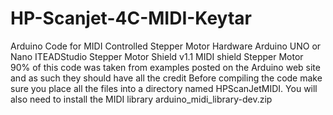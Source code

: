 # HP-Scanjet-4C-MIDI-Keytar
Arduino Code for MIDI Controlled Stepper Motor
Hardware
Arduino UNO or Nano
ITEADStudio Stepper Motor Shield v1.1
MIDI shield
Stepper Motor  
90% of this code was taken from examples posted on the Arduino web site and as such they should have all the credit
Before compiling the code make sure you place all the files into a directory named HPScanJetMIDI.  You will also need to install the MIDI library arduino_midi_library-dev.zip
